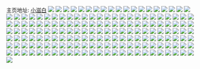 主页地址: [小滋白](https://weibo.com/u/3212112091) 
![](https://wx4.sinaimg.cn/mw2000/bf74f0dbly1h9ppawtlbgj20u0140dou.jpg) 
![](https://wx4.sinaimg.cn/mw2000/bf74f0dbly1h9ppaxk9opj20u0140gxi.jpg) 
![](https://wx4.sinaimg.cn/mw2000/bf74f0dbly1h9ppdk1egjj20u015v13p.jpg) 
![](https://wx4.sinaimg.cn/mw2000/bf74f0dbly1h9ppaunka9j20u01g548u.jpg) 
![](https://wx4.sinaimg.cn/mw2000/bf74f0dbly1h9ppavpemlj20rg0u1wjw.jpg) 
![](https://wx4.sinaimg.cn/mw2000/bf74f0dbly1h9ppaveqiyj20fy0ll41b.jpg) 
![](https://wx4.sinaimg.cn/mw2000/bf74f0dbly1h9ppav2krhj20u012jqal.jpg) 
![](https://wx4.sinaimg.cn/mw2000/bf74f0dbly1h9pp8kt95tj20p50zlwl9.jpg) 
![](https://wx4.sinaimg.cn/mw2000/bf74f0dbly1h9pp8vg0wtj20sy0s07a3.jpg) 
![](https://wx4.sinaimg.cn/mw2000/bf74f0dbly1h9pp8jn0hij20u90lvadx.jpg) 
![](https://wx4.sinaimg.cn/mw2000/bf74f0dbly1h9pp8jxmbpj20r80z441z.jpg) 
![](https://wx4.sinaimg.cn/mw2000/bf74f0dbly1h9pp63fd5xj20u00zlwtl.jpg) 
![](https://wx4.sinaimg.cn/mw2000/bf74f0dbly1h9pp62rpipj20u01407h4.jpg) 
![](https://wx4.sinaimg.cn/mw2000/bf74f0dbly1h9pp625jrvj20u0140tqv.jpg) 
![](https://wx4.sinaimg.cn/mw2000/bf74f0dbly1h9pp61fibmj20u0140wpu.jpg) 
![](https://wx4.sinaimg.cn/mw2000/bf74f0dbly1h9pp79bzshj20u0140n7v.jpg) 
![](https://wx4.sinaimg.cn/mw2000/bf74f0dbly1h9pp60wu9rj20u0140gtf.jpg) 
![](https://wx4.sinaimg.cn/mw2000/bf74f0dbly1h9nbyvwlpsj20u0140aik.jpg) 
![](https://wx4.sinaimg.cn/mw2000/bf74f0dbly1h9nbyw3vknj20u0140ahl.jpg) 
![](https://wx4.sinaimg.cn/mw2000/bf74f0dbly1h9nbyvbh65j20u0140wlq.jpg) 
![](https://wx4.sinaimg.cn/mw2000/bf74f0dbly1h9nbyvku75j20u0140gwx.jpg) 
![](https://wx4.sinaimg.cn/mw2000/bf74f0dbly1h9nbyv1t2qj20u0140149.jpg) 
![](https://wx4.sinaimg.cn/mw2000/bf74f0dbly1h9nbywiq3vj20u0140k2j.jpg) 
![](https://wx4.sinaimg.cn/mw2000/bf74f0dbly1h9nbyy145qj20u0140gpi.jpg) 
![](https://wx4.sinaimg.cn/mw2000/bf74f0dbly1h9nbywxav0j20u0140qek.jpg) 
![](https://wx4.sinaimg.cn/mw2000/bf74f0dbly1h9nbyun9lcj20u014043c.jpg) 
![](https://wx4.sinaimg.cn/mw2000/bf74f0dbgy1h9l3qasrl1j20u01407hf.jpg) 
![](https://wx4.sinaimg.cn/mw2000/bf74f0dbgy1h9l3pfbo9bj20u014047d.jpg) 
![](https://wx4.sinaimg.cn/mw2000/bf74f0dbgy1h9l3pewqk7j20u0149k3w.jpg) 
![](https://wx4.sinaimg.cn/mw2000/bf74f0dbgy1h98b6gh8a1j20u0129n2g.jpg) 
![](https://wx4.sinaimg.cn/mw2000/bf74f0dbgy1h98b62hiuej20u01afgw2.jpg) 
![](https://wx4.sinaimg.cn/mw2000/bf74f0dbgy1h90n7r3qtdj20u01sydlo.jpg) 
![](https://wx4.sinaimg.cn/mw2000/bf74f0dbgy1h8vjy2esdcj20u018vqac.jpg) 
![](https://wx4.sinaimg.cn/mw2000/bf74f0dbgy1h8vjy6ryxuj20tu0q0786.jpg) 
![](https://wx4.sinaimg.cn/mw2000/bf74f0dbgy1h8ogh8xtlrj20u00r3n3q.jpg) 
![](https://wx4.sinaimg.cn/mw2000/bf74f0dbgy1h8l79da7gjj20u01407e3.jpg) 
![](https://wx4.sinaimg.cn/mw2000/bf74f0dbgy1h8l79ewzj3j20u0140q9e.jpg) 
![](https://wx4.sinaimg.cn/mw2000/bf74f0dbgy1h8l79gsgkyj20u0140qdf.jpg) 
![](https://wx4.sinaimg.cn/mw2000/bf74f0dbgy1h8l79cc8lhj20u0178n5m.jpg) 
![](https://wx4.sinaimg.cn/mw2000/bf74f0dbgy1h8j4xnf692j20u0140wma.jpg) 
![](https://wx4.sinaimg.cn/mw2000/bf74f0dbgy1h8j4xo6fllj20u0140n5f.jpg) 
![](https://wx4.sinaimg.cn/mw2000/bf74f0dbgy1h8j4xohn7xj20u0140tgq.jpg) 
![](https://wx4.sinaimg.cn/mw2000/bf74f0dbgy1h8j4xnszhej20u0140475.jpg) 
![](https://wx4.sinaimg.cn/mw2000/bf74f0dbgy1h8feaazrkoj20u0140489.jpg) 
![](https://wx4.sinaimg.cn/mw2000/bf74f0dbgy1h8fead01ycj20u0140qbb.jpg) 
![](https://wx4.sinaimg.cn/mw2000/bf74f0dbgy1h8feabl5iqj20u00xrjxz.jpg) 
![](https://wx4.sinaimg.cn/mw2000/bf74f0dbgy1h86p5x030lj20u00zytf2.jpg) 
![](https://wx4.sinaimg.cn/mw2000/bf74f0dbgy1h86p5rfb1uj20u00y6tes.jpg) 
![](https://wx4.sinaimg.cn/mw2000/bf74f0dbgy1h86ll94g10j20u00tr0wz.jpg) 
![](https://wx4.sinaimg.cn/mw2000/bf74f0dbgy1h84qy3kcalj20tz14540r.jpg) 
![](https://wx4.sinaimg.cn/mw2000/bf74f0dbgy1h84ti4w1g6j20u0140q8g.jpg) 
![](https://wx4.sinaimg.cn/mw2000/bf74f0dbgy1h81fix5gf4j20u011zah0.jpg) 
![](https://wx4.sinaimg.cn/mw2000/bf74f0dbgy1h81fiwepuwj20u01bnn8j.jpg) 
![](https://wx4.sinaimg.cn/mw2000/bf74f0dbgy1h81fiwun5zj20u0140wpu.jpg) 
![](https://wx4.sinaimg.cn/mw2000/bf74f0dbgy1h81fj2qfu4j20u011cwpt.jpg) 
![](https://wx4.sinaimg.cn/mw2000/bf74f0dbgy1h82qjmtgmvj20u0140dp3.jpg) 
![](https://wx4.sinaimg.cn/mw2000/bf74f0dbgy1h8031k48cdj20u01407ck.jpg) 
![](https://wx4.sinaimg.cn/mw2000/bf74f0dbgy1h8031iab0gj20u0140104.jpg) 
![](https://wx4.sinaimg.cn/mw2000/bf74f0dbgy1h8031j8zgaj20u0140wo3.jpg) 
![](https://wx4.sinaimg.cn/mw2000/bf74f0dbgy1h8031hhgsfj20u0140n49.jpg) 
![](https://wx4.sinaimg.cn/mw2000/bf74f0dbgy1h7l9qy3vypj20u010s44z.jpg) 
![](https://wx4.sinaimg.cn/mw2000/bf74f0dbgy1h7ipozmd1yj20q50xun2o.jpg) 
![](https://wx4.sinaimg.cn/mw2000/bf74f0dbgy1h7iq8iwwxej20u01acdod.jpg) 
![](https://wx4.sinaimg.cn/mw2000/bf74f0dbgy1h7gagpucw8j20u00tlgnd.jpg) 
![](https://wx4.sinaimg.cn/mw2000/bf74f0dbgy1h7gaiibfsmj20sc140n5q.jpg) 
![](https://wx4.sinaimg.cn/mw2000/bf74f0dbgy1h7gaheo188j20u0140qc4.jpg) 
![](https://wx4.sinaimg.cn/mw2000/bf74f0dbgy1h7gbrwls4ij20u0140k0z.jpg) 
![](https://wx4.sinaimg.cn/mw2000/bf74f0dbgy1h7fmskhnj9j20u0140tdv.jpg) 
![](https://wx4.sinaimg.cn/mw2000/bf74f0dbgy1h7fmsiry8cj20u013ttfx.jpg) 
![](https://wx4.sinaimg.cn/mw2000/bf74f0dbgy1h7fmsgi3wnj20u014dgt0.jpg) 
![](https://wx4.sinaimg.cn/mw2000/bf74f0dbgy1h7fmsjg15tj20u00zr0zt.jpg) 
![](https://wx4.sinaimg.cn/mw2000/bf74f0dbgy1h7fmshe3zjj20u0140jyq.jpg) 
![](https://wx4.sinaimg.cn/mw2000/bf74f0dbgy1h7fmsfirmtj20u0140t9w.jpg) 
![](https://wx4.sinaimg.cn/mw2000/bf74f0dbgy1h7c4if1evwj20u0140n7t.jpg) 
![](https://wx4.sinaimg.cn/mw2000/bf74f0dbgy1h7c4io4vwaj20u0140wmj.jpg) 
![](https://wx4.sinaimg.cn/mw2000/bf74f0dbgy1h7c4ih4qhjj20u0140dje.jpg) 
![](https://wx4.sinaimg.cn/mw2000/bf74f0dbgy1h7c4ieo0krj20u0140akf.jpg) 
![](https://wx4.sinaimg.cn/mw2000/bf74f0dbgy1h7c4k8huryj20tx0u3aee.jpg) 
![](https://wx4.sinaimg.cn/mw2000/bf74f0dbgy1h7c4jlwvx3j20v30u0gu3.jpg) 
![](https://wx4.sinaimg.cn/mw2000/bf74f0dbgy1h7bp2u4mwzj20u0140qh1.jpg) 
![](https://wx4.sinaimg.cn/mw2000/bf74f0dbgy1h7bpahnfqxj20qt12hae1.jpg) 
![](https://wx4.sinaimg.cn/mw2000/bf74f0dbgy1h7bid01ca6j20u00xbn1q.jpg) 
![](https://wx4.sinaimg.cn/mw2000/bf74f0dbgy1h79u3vjoipj20u013ygr5.jpg) 
![](https://wx4.sinaimg.cn/mw2000/bf74f0dbgy1h79u3yrhk9j20u0141jtu.jpg) 
![](https://wx4.sinaimg.cn/mw2000/bf74f0dbgy1h79u3y0tyhj20u01400xu.jpg) 
![](https://wx4.sinaimg.cn/mw2000/bf74f0dbgy1h79u3zkmw6j20u0140wnz.jpg) 
![](https://wx4.sinaimg.cn/mw2000/bf74f0dbgy1h79u3xbfb4j20u0140n7b.jpg) 
![](https://wx4.sinaimg.cn/mw2000/bf74f0dbgy1h79u41564gj20u0140jy4.jpg) 
![](https://wx4.sinaimg.cn/mw2000/bf74f0dbgy1h74g1p38rij20u0140465.jpg) 
![](https://wx4.sinaimg.cn/mw2000/bf74f0dbgy1h74g1rxtj2j20u0140qcn.jpg) 
![](https://wx4.sinaimg.cn/mw2000/bf74f0dbgy1h74g1w79i0j21400u0gni.jpg) 
![](https://wx4.sinaimg.cn/mw2000/bf74f0dbgy1h74g1x70a1j20u01400u3.jpg) 
![](https://wx4.sinaimg.cn/mw2000/bf74f0dbgy1h71trb59nkj20u00y0ad9.jpg) 
![](https://wx4.sinaimg.cn/mw2000/bf74f0dbgy1h71trakl4sj20u00xl79i.jpg) 
![](https://wx4.sinaimg.cn/mw2000/bf74f0dbgy1h71trbm2coj20u0140n4r.jpg) 
![](https://wx4.sinaimg.cn/mw2000/bf74f0dbgy1h71trjttmtj20nc140q75.jpg) 
![](https://wx4.sinaimg.cn/mw2000/bf74f0dbgy1h71tqmqw2ej20u018812t.jpg) 
![](https://wx4.sinaimg.cn/mw2000/bf74f0dbgy1h71tql9fodj20u012o46n.jpg) 
![](https://wx4.sinaimg.cn/mw2000/bf74f0dbgy1h71tqjub3sj20u0140q8e.jpg) 
![](https://wx4.sinaimg.cn/mw2000/bf74f0dbgy1h71tqni1uhj20sz1087an.jpg) 
![](https://wx4.sinaimg.cn/mw2000/bf74f0dbgy1h70fh778f7j20u014043z.jpg) 
![](https://wx4.sinaimg.cn/mw2000/bf74f0dbgy1h70fh8azbmj20u0140k08.jpg) 
![](https://wx4.sinaimg.cn/mw2000/bf74f0dbgy1h6zjaaygg7j20u01407bf.jpg) 
![](https://wx4.sinaimg.cn/mw2000/bf74f0dbgy1h6zjb5zsh3j20u0140q7z.jpg) 
![](https://wx4.sinaimg.cn/mw2000/bf74f0dbgy1h70ojz6onvj20u0140jyo.jpg) 
![](https://wx4.sinaimg.cn/mw2000/bf74f0dbgy1h70ojuciu6j20u011hjzc.jpg) 
![](https://wx4.sinaimg.cn/mw2000/bf74f0dbgy1h70ojshy9hj20sq19o11v.jpg) 
![](https://wx4.sinaimg.cn/mw2000/bf74f0dbgy1h70ojva7x9j20mt0gy75w.jpg) 
![](https://wx4.sinaimg.cn/mw2000/bf74f0dbgy1h70ojqcr1zj20u01ij49k.jpg) 
![](https://wx4.sinaimg.cn/mw2000/bf74f0dbgy1h70ojx7mlsj20u0140n5f.jpg) 
![](https://wx4.sinaimg.cn/mw2000/bf74f0dbgy1h6eu1uqco5j20u0140jst.jpg) 
![](https://wx4.sinaimg.cn/mw2000/bf74f0dbgy1h6eu2s1u17j21400u0q65.jpg) 
![](https://wx4.sinaimg.cn/mw2000/bf74f0dbgy1h6eu2sgf3qj20u00u0gmm.jpg) 
![](https://wx4.sinaimg.cn/mw2000/bf74f0dbgy1h6eu3t78ypj20mp0ixq6l.jpg) 
![](https://wx4.sinaimg.cn/mw2000/bf74f0dbgy1h6eu3jj3m4j20sa0u2why.jpg) 
![](https://wx4.sinaimg.cn/mw2000/bf74f0dbgy1h6eu3abe8bj20u0140772.jpg) 
![](https://wx4.sinaimg.cn/mw2000/bf74f0dbgy1h62x57b955j20se133gmz.jpg) 
![](https://wx4.sinaimg.cn/mw2000/bf74f0dbgy1h60qdxbl6pj20u0140jv0.jpg) 
![](https://wx4.sinaimg.cn/mw2000/bf74f0dbgy1h60qduxrrdj20tq1aemz7.jpg) 
![](https://wx4.sinaimg.cn/mw2000/bf74f0dbgy1h60qdvec3bj20k90p7aah.jpg) 
![](https://wx4.sinaimg.cn/mw2000/bf74f0dbgy1h60qdttog1j20u0140jus.jpg) 
![](https://wx4.sinaimg.cn/mw2000/bf74f0dbgy1h60qdw8j1vj20u014040y.jpg) 
![](https://wx4.sinaimg.cn/mw2000/b10c1bc2ly1h5y676bbldj208c08c3yp.jpg) 
![](https://wx4.sinaimg.cn/mw2000/bf74f0dbgy1h5vz3gwrarj20tn104juv.jpg) 
![](https://wx4.sinaimg.cn/mw2000/bf74f0dbgy1h5txkcxi33j21400u0tiw.jpg) 
![](https://wx4.sinaimg.cn/mw2000/bf74f0dbgy1h5txknkos1j21o0280x6p.jpg) 
![](https://wx4.sinaimg.cn/mw2000/bf74f0dbgy1h5txkbhygdj20my10oq6o.jpg) 
![](https://wx4.sinaimg.cn/mw2000/bf74f0dbgy1h5txk33ag8j20zo17l798.jpg) 
![](https://wx4.sinaimg.cn/mw2000/bf74f0dbgy1h5txkc4qeuj20qz0q7tff.jpg) 
![](https://wx4.sinaimg.cn/mw2000/bf74f0dbgy1h5txk8pnaij211u1dd0u0.jpg) 
![](https://wx4.sinaimg.cn/mw2000/bf74f0dbgy1h5txkins3hj21o0280b29.jpg) 
![](https://wx4.sinaimg.cn/mw2000/bf74f0dbgy1h5txk4wv0rj214n1h5gpy.jpg) 
![](https://wx4.sinaimg.cn/mw2000/bf74f0dbgy1h5txm3yhsyj22c0340b2a.jpg) 
![](https://wx4.sinaimg.cn/mw2000/bf74f0dbgy1h5txk9dmjej213b0zzt9o.jpg) 
![](https://wx4.sinaimg.cn/mw2000/bf74f0dbgy1h5txlc3s0pj20i10p7jrk.jpg) 
![](https://wx4.sinaimg.cn/mw2000/bf74f0dbgy1h5txfl02uuj22c0340hdv.jpg) 
![](https://wx4.sinaimg.cn/mw2000/bf74f0dbgy1h5txfnuomoj22c0340u0z.jpg) 
![](https://wx4.sinaimg.cn/mw2000/bf74f0dbgy1h5txfqhp6bj22c0340e83.jpg) 
![](https://wx4.sinaimg.cn/mw2000/bf74f0dbgy1h5txfsc1y2j22c0340e81.jpg) 
![](https://wx4.sinaimg.cn/mw2000/bf74f0dbgy1h5txfxh3xfj213u0qq44e.jpg) 
![](https://wx4.sinaimg.cn/mw2000/bf74f0dbgy1h5txftxujjj213u0svgsv.jpg) 
![](https://wx4.sinaimg.cn/mw2000/bf74f0dbgy1h5mmwohoa7j20u01404bg.jpg) 
![](https://wx4.sinaimg.cn/mw2000/bf74f0dbgy1h5mmwq0b84j20tu11vwpl.jpg) 
![](https://wx4.sinaimg.cn/mw2000/bf74f0dbgy1h5mmwrit1ej20lv0wp11m.jpg) 
![](https://wx4.sinaimg.cn/mw2000/bf74f0dbgy1h5k2ip909mj20ty0u8qf3.jpg) 
![](https://wx4.sinaimg.cn/mw2000/bf74f0dbgy1h5k2ipmt9vj20ri0zs14v.jpg) 
![](https://wx4.sinaimg.cn/mw2000/bf74f0dbgy1h5iy2i7foaj22c032tkjo.jpg) 
![](https://wx4.sinaimg.cn/mw2000/bf74f0dbgy1h5iy3xjnapj20ri14019o.jpg) 
![](https://wx4.sinaimg.cn/mw2000/bf74f0dbgy1h5iy3gejcyj22c0340x6p.jpg) 
![](https://wx4.sinaimg.cn/mw2000/bf74f0dbgy1h5iy4mi9y0j20sy0tdwo3.jpg) 
![](https://wx4.sinaimg.cn/mw2000/bf74f0dbgy1h5gj0yo1lqj20mx13uaeq.jpg) 
![](https://wx4.sinaimg.cn/mw2000/bf74f0dbgy1h5gj0uh8flj20tu0z314b.jpg) 
![](https://wx4.sinaimg.cn/mw2000/bf74f0dbgy1h5gh4dkh0wj20tu1027ay.jpg) 
![](https://wx4.sinaimg.cn/mw2000/bf74f0dbgy1h5eyccb90yj20tu12yaow.jpg) 
![](https://wx4.sinaimg.cn/mw2000/bf74f0dbgy1h5ezlbifumj20sj1307gj.jpg) 
![](https://wx4.sinaimg.cn/mw2000/bf74f0dbgy1h5et26sw61j20xk1er17a.jpg) 
![](https://wx4.sinaimg.cn/mw2000/bf74f0dbgy1h5et2igruhj22c03401l1.jpg) 
![](https://wx4.sinaimg.cn/mw2000/bf74f0dbgy1h5et29cvu9j21911kc4m5.jpg) 
![](https://wx4.sinaimg.cn/mw2000/bf74f0dbgy1h5eu65koknj20yw126gyi.jpg) 
![](https://wx4.sinaimg.cn/mw2000/bf74f0dbgy1h5b8h7g1u3j20tq13un9j.jpg) 
![](https://wx4.sinaimg.cn/mw2000/bf74f0dbgy1h59yzd1ez8j20mi0t3wmq.jpg) 
![](https://wx4.sinaimg.cn/mw2000/bf74f0dbgy1h59yz6yiqqj214j1k5nfq.jpg) 
![](https://wx4.sinaimg.cn/mw2000/bf74f0dbgy1h593kyus2fj22c0340u10.jpg) 
![](https://wx4.sinaimg.cn/mw2000/bf74f0dbgy1h593kxdacbj219l1rl1gg.jpg) 
![](https://wx4.sinaimg.cn/mw2000/bf74f0dbgy1h593kunt0dj20zh1ak4f1.jpg) 
![](https://wx4.sinaimg.cn/mw2000/bf74f0dbgy1h593l377krj20u013vtp6.jpg) 
![](https://wx4.sinaimg.cn/mw2000/bf74f0dbgy1h57sc8c3bkj22c0340u0y.jpg) 
![](https://wx4.sinaimg.cn/mw2000/bf74f0dbgy1h57scckn1wj20z91oqtoa.jpg) 
![](https://wx4.sinaimg.cn/mw2000/bf74f0dbgy1h57sc2xlx9j20xf18eanr.jpg) 
![](https://wx4.sinaimg.cn/mw2000/bf74f0dbgy1h57scb165yj21o02807wi.jpg) 
